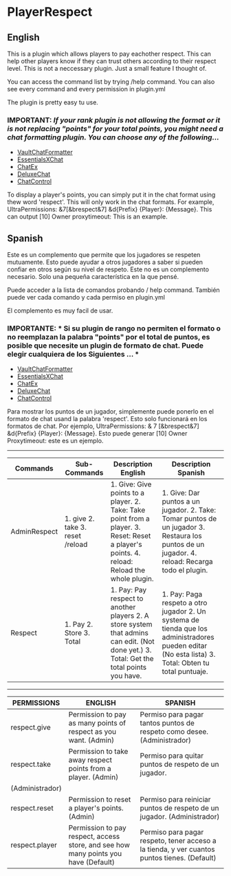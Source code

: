 # PlayerRespect


## English
This is a plugin which allows players to pay eachother respect. This can help other players know if they can trust others according to their respect level. This is not a neccessary plugin. Just a small feature I thought of.

You can access the command list by trying /help command. You can also see every command and every permission in plugin.yml

The plugin is pretty easy tu use.

### IMPORTANT: *If your rank plugin is not allowing the format or it is not replacing "points" for your total points, you might need a chat formatting plugin. You can choose any of the following...*

- [VaultChatFormatter](https://www.spigotmc.org/resources/vaultchatformatter.49016/)
- [EssentialsXChat](https://ci.ender.zone/job/EssentialsX/)
- [ChatEx](https://www.spigotmc.org/resources/deluxechat.1277/)
- [DeluxeChat](https://www.spigotmc.org/resources/deluxechat.1277/)
- [ChatControl](https://www.spigotmc.org/resources/%E2%99%A3-chatcontrol-pro%E2%84%A2-format-and-filter-your-chat-1-7-10-1-15-1.10258/)


To display a player's points, you can simply put it in the chat format using thew word 'respect'. This will only work in the chat formats. For example, UltraPermissions: &7[&brespect&7] &d{Prefix} {Player}: {Message}. This can output [10] Owner proxytimeout: This is an example.

## Spanish
Este es un complemento que permite que los jugadores se respeten mutuamente. Esto puede ayudar a otros jugadores a saber si pueden confiar en otros según su nivel de respeto. Este no es un complemento necesario. Solo una pequeña característica en la que pensé.

Puede acceder a la lista de comandos probando / help command. También puede ver cada comando y cada permiso en plugin.yml

El complemento es muy facil de usar.

### IMPORTANTE: * Si su plugin de rango no permiten el formato o no reemplazan la palabra "points" por el total de puntos, es posible que necesite un plugin de formato de chat. Puede elegir cualquiera de los Siguientes ... *

- [VaultChatFormatter](https://www.spigotmc.org/resources/vaultchatformatter.49016/)
- [EssentialsXChat](https://ci.ender.zone/job/EssentialsX/)
- [ChatEx](https://www.spigotmc.org/resources/deluxechat.1277/)
- [DeluxeChat](https://www.spigotmc.org/resources/deluxechat.1277/)
- [ChatControl](https://www.spigotmc.org/resources/%E2%99%A3-chatcontrol-pro%E2%84%A2-format-and-filter-your-chat-1-7-10-1-15-1.10258/)

Para mostrar los puntos de un jugador, simplemente puede ponerlo en el formato de chat usand la palabra 'respect'. Esto solo funcionará en los formatos de chat. Por ejemplo, UltraPermissions: & 7 [&brespect&7] &d{Prefix} {Player}: {Message}. Esto puede generar [10] Owner
Proxytimeout: este es un ejemplo.

------------------------------------------------------------------------------------------

 
|  Commands |  Sub-Commands | Description English |  Description Spanish |
|-------------|-----------------|-----------------------|------------------------|
|AdminRespect | 1. give  2. take 3. reset /reload|1. Give: Give points to a player. 2. Take: Take point from a player. 3. Reset: Reset a player's points. 4. reload: Reload the whole plugin.| 1. Give: Dar puntos a un jugador. 2. Take: Tomar puntos de un jugador 3. Restaura los puntos de un jugador. 4. reload: Recarga todo el plugin.
| Respect | 1. Pay 2. Store 3. Total | 1. Pay: Pay respect to another players 2. A store system that admins can edit. (Not done yet.) 3. Total: Get the total points you have.| 1. Pay: Paga respeto a otro jugador 2. Un systema de tienda que los administradores pueden editar (No esta lista) 3. Total: Obten tu total puntuaje.

-------------------------------------------------------------------------------------------

| PERMISSIONS | ENGLISH | SPANISH |
|-------------|---------|---------|
|respect.give| Permission to pay as many points of respect as you want. (Admin) | Permiso para pagar tantos puntos de respeto como desee. (Administrador)|
|respect.take| Permission to take away respect points from a player. (Admin) | Permiso para quitar puntos de respeto de un jugador.
(Administrador)|
|respect.reset| Permission to reset a player's points. (Admin) | Permiso para reiniciar puntos de respeto de un jugador. (Administrador)|
|respect.player| Permission to pay respect, access store, and see how many points you have (Default) | Permiso para pagar respeto, tener acceso a la tienda, y ver cuantos puntos tienes. (Default)| 
